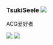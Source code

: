 ### TsukiSeele ![](https://visitor-badge.laobi.icu/badge?page_id=tsukiseele.readme)
ACG爱好者

<div>
  <img src="https://github-readme-stats.vercel.app/api?username=tsukiseele&theme=vue&&show_icons=true" />
  <img align="start" src="https://github-readme-stats.vercel.app/api/top-langs/?username=tsukiseele&theme=vue" />
</div>
